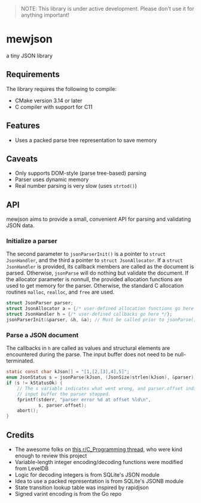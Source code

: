 > NOTE: This library is under active development.
> Please don't use it for anything important!

# mewjson
a tiny JSON library

## Requirements
The library requires the following to compile:
+ CMake version 3.14 or later
+ C compiler with support for C11

## Features
+ Uses a packed parse tree representation to save memory

## Caveats
+ Only supports DOM-style (parse tree-based) parsing
+ Parser uses dynamic memory
+ Real number parsing is very slow (uses `strtod()`)

## API
mewjson aims to provide a small, convenient API for parsing and validating JSON data.

### Initialize a parser
The second parameter to `jsonParserInit()` is a pointer to `struct JsonHandler`, and the third a pointer to `struct JsonAllocator`.
If a `struct JsonHandler` is provided, its callback members are called as the document is parsed.
Otherwise, `jsonParse` will do nothing but validate the document.
If the allocator parameter is nonnull, the provided allocation functions are used to get memory for the parser. 
Otherwise, the standard C allocation routines `malloc`, `realloc`, and `free` are used.
```C
struct JsonParser parser;
struct JsonAllocator a = {/* user-defined allocation functions go here */};
struct JsonHandler h = {/* user-defined callbacks go here */};
jsonParserInit(&parser, &h, &a); // Must be called prior to jsonParse()
```

### Parse a JSON document
The callbacks in `h` are called as values and structural elements are encountered during the parse.
The input buffer does not need to be null-terminated.
```C
static const char kJson[] = "[1,[2,[3],4],5]";
enum JsonStatus s = jsonParse(kJson, (JsonSize)strlen(kJson), &parser);
if (s != kStatusOk) {
    // The s variable indicates what went wrong, and parser.offset indicates where in the
    // input buffer the parser stopped.
    fprintf(stderr, "parser error %d at offset %ld\n",
            s, parser.offset);
    abort();
}
```

## Credits
+ The awesome folks on [this r/C_Programming thread](https://www.reddit.com/r/C_Programming/comments/18aqehf/json_parser_project/), who were kind enough to review this project
+ Variable-length integer encoding/decoding functions were modified from LevelDB
+ Logic for decoding integers is from SQLite's JSON module
+ Idea to use a packed representation is from SQLite's JSONB module
+ State transition lookup table was inspired by rapidjson
+ Signed varint encoding is from the Go repo
